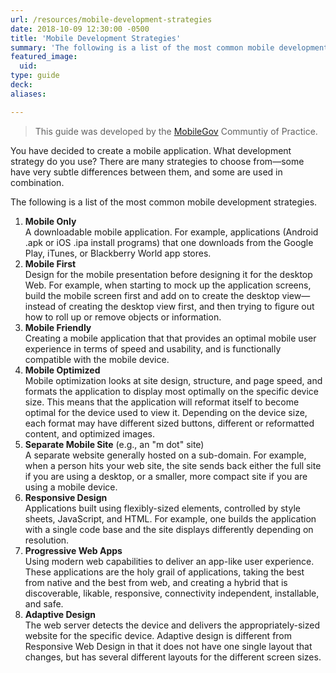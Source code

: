```yaml
---
url: /resources/mobile-development-strategies
date: 2018-10-09 12:30:00 -0500
title: 'Mobile Development Strategies'
summary: 'The following is a list of the most common mobile development strategies.'
featured_image:
  uid: 
type: guide
deck: 
aliases:

---
```


> This guide was developed by the [MobileGov](https://digital.gov/communities/mobile/) Communtiy of Practice. 
 
You have decided to create a mobile application. What development strategy do you use? There are many strategies to choose from—some have very subtle differences between them, and some are used in combination. 

The following is a list of the most common mobile development strategies. 

1. **Mobile Only** <br />A downloadable mobile application. For example, applications (Android .apk or iOS .ipa install programs) that one downloads from the Google Play, iTunes, or Blackberry World app stores. 
2. **Mobile First** <br />Design for the mobile presentation before designing it for the desktop Web. For example, when starting to mock up the application screens, build the mobile screen first and add on to create the desktop view&mdash;instead of creating the desktop view first, and then trying to figure out how to roll up or remove objects or information. 
3. **Mobile Friendly** <br />Creating a mobile application that that provides an optimal mobile user experience in terms of speed and usability, and is functionally compatible with the mobile device. 
4. **Mobile Optimized** <br />Mobile optimization looks at site design, structure, and page speed, and formats the application to display most optimally on the specific device size. This means that the application will reformat itself to become optimal for the device used to view it. Depending on the device size, each format may have different sized buttons, different or reformatted content, and optimized images. 
5. **Separate Mobile Site** (e.g., an "m dot" site) <br />A separate website generally hosted on a sub-domain. For example, when a person hits your web site, the site sends back either the full site if you are using a desktop, or a smaller, more compact site if you are using a mobile device. 
6. **Responsive Design** <br />Applications built using flexibly-sized elements, controlled by style sheets, JavaScript, and HTML. For example, one builds the application with a single code base and the site displays differently depending on resolution. 
7. **Progressive Web Apps** <br />Using modern web capabilities to deliver an app-like user experience. These applications are the holy grail of applications, taking the best from native and the best from web, and creating a hybrid that is discoverable, likable, responsive, connectivity independent, installable, and safe. 
8. **Adaptive Design** <br />The web server detects the device and delivers the appropriately-sized website for the specific device. Adaptive design is different from Responsive Web Design in that it does not have one single layout that changes, but has several different layouts for the different screen sizes. 
